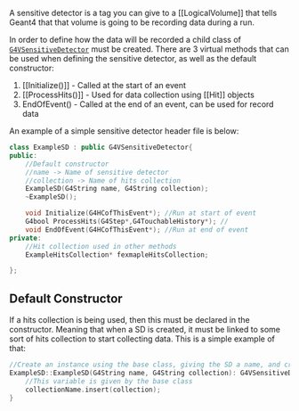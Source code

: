 A sensitive detector is a tag you can give to a [[LogicalVolume]] that tells Geant4 that that volume is going to be recording data during a run.

In order to define how the data will be recorded a child class of [`G4VSensitiveDetector`](https://gitlab.cern.ch/geant4/geant4/-/blob/master/source/digits_hits/detector/include/G4VSensitiveDetector.hh) must be created. There are 3 virtual methods that can be used when defining the sensitive detector, as well as the default constructor:

1. [[Initialize()]] - Called at the start of an event
2. [[ProcessHits()]] - Used for data collection using [[Hit]] objects
3. EndOfEvent() - Called at the end of an event, can be used for record data

An example of a simple sensitive detector header file is below:
```cpp
class ExampleSD : public G4VSensitiveDetector{
public:
	//Default constructor
	//name -> Name of sensitive detector
	//collection -> Name of hits collection
	ExampleSD(G4String name, G4String collection);
	~ExampleSD();

	void Initialize(G4HCofThisEvent*); //Run at start of event
	G4bool ProcessHits(G4Step*,G4TouchableHistory*); //
	void EndOfEvent(G4HCofThisEvent*); //Run at end of event
private:
	//Hit collection used in other methods
	ExampleHitsCollection* fexmapleHitsCollection;

};
```

## Default Constructor
If a hits collection is being used, then this must be declared in the constructor. Meaning that when a SD is created, it must be linked to some sort of hits collection to start collecting data. This is a simple example of that:
```cpp
//Create an instance using the base class, giving the SD a name, and creating the empty hit collections variable
ExampleSD::ExampleSD(G4String name, G4String collection): G4VSensitiveDetector(name),fexampleHitsCollection(0){
	//This variable is given by the base class
	collectionName.insert(collection);
}
```
